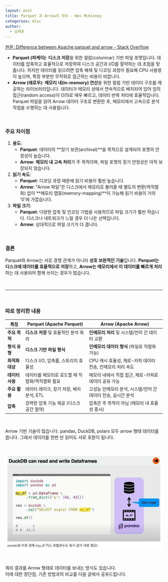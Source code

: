 ```yaml
---
layout: post
title: Parquet 과 Arrow의 차이 - Wes McKinney
categories: misc
author:
  - 심재훈
---
```


[원문: Difference between Apache parquet and arrow - Stack Overflow](https://stackoverflow.com/questions/56472727/difference-between-apache-parquet-and-arrow)

* **Parquet (파케이)**: **디스크 저장**을 위한 컬럼(columnar) 기반 파일 포맷입니다. 데이터를 압축하고 효율적으로 저장하여 디스크 공간과 I/O를 절약하는 데 초점을 맞춥니다. 하지만 데이터를 읽으려면 압축 해제 및 디코딩 과정이 필요해 CPU 사용량이 높으며, 특정 부분만 무작위로 접근하는 비용이 비쌉니다.
* **Arrow (애로우)**: **메모리 내(in-memory) 연산**을 위한 컬럼 기반 데이터 구조를 제공하는 라이브러리입니다. 데이터가 메모리 상에서 연속적으로 배치되어 있어 임의 접근(random access)이 O(1)로 매우 빠르고, 데이터 반복 처리에 효율적입니다. Parquet 파일을 읽어 Arrow 데이터 구조로 변환한 후, 메모리에서 고속으로 분석 작업을 수행하는 데 사용됩니다.

<br>

### 주요 차이점

1. **용도**:
    * **Parquet**: 데이터의 \*\*장기 보관(archival)\*\*을 목적으로 설계되어 포맷의 안정성이 높습니다.
    * **Arrow**: **메모리 내 고속 처리**가 주 목적이며, 파일 포맷의 장기 안정성은 아직 보장되지 않습니다.
2. **읽기 속도**:
    * **Parquet**: 디코딩 과정 때문에 읽기 비용이 훨씬 높습니다.
    * **Arrow**: "Arrow 파일"은 디스크에서 메모리로 불러올 때 별도의 변환(역직렬화) 없이 \*\*메모리 맵핑(memory-mapping)\*\*이 가능해 읽기 비용이 거의 '0'에 가깝습니다.
3. **파일 크기**:
    * **Parquet**: 다양한 압축 및 인코딩 기법을 사용하므로 파일 크기가 훨씬 작습니다. 디스크나 네트워크가 느릴 경우 더 나은 선택입니다.
    * **Arrow**: 상대적으로 파일 크기가 더 큽니다.

<br>

### 결론

Parquet와 Arrow는 서로 경쟁 관계가 아니라 **상호 보완적인 기술**입니다. **Parquet는 디스크에 데이터를 효율적으로 저장**하고, **Arrow는 메모리에서 이 데이터를 빠르게 처리**하는 데 사용되어 함께 쓰이는 경우가 많습니다.

<br>

* * *

<br>

### 따로 정리한 내용

| 특징 | Parquet (Apache Parquet) | Arrow (Apache Arrow) |
| --- | ------------------------ | -------------------- |
| **주요 목적** | **디스크 저장** 및 효율적인 분석 쿼리 | **인메모리 처리** 및 시스템/언어 간 데이터 교환 |
| **형식 유형** | **디스크 기반 파일 형식** | **인메모리 데이터 형식** (파일로 직렬화 가능) |
| **최적화 대상** | 디스크 I/O, 압축률, 스토리지 효율성 | CPU 캐시 효율성, 제로-카피 데이터 전송, 인메모리 처리 속도 |
| **데이터 사용** | 데이터를 메모리로 로드할 때 직렬화/역직렬화 필요 | 메모리 내에서 직접 접근, 제로-카피로 데이터 공유 가능 |
| **주요 활용** | 데이터 레이크, 장기 저장, 배치 분석, ETL | 고성능 인메모리 분석, 시스템/언어 간 데이터 전송, 실시간 분석 |
| **압축** | 강력한 압축 기능 제공 (디스크 공간 절약) | 압축은 주 목적이 아님 (메모리 내 효율성 중시) |

<br>

Arrow 기반 기술이 많습니다. pandas, DuckDB, polars 모두 arrow 형태 데이터를 씁니다. 그래서 데이터를 한번 만 읽어도 서로 호환이 됩니다. 

<br>

![](/media/ducdkb_df_load.jpg)

<br>

쿼리 결과를 Arrow 형태로 데이터를 보내는 방식도 있습니다.  
이에 대한 장단점, 기존 방법과의 비교를 다음 글에서 공유드립니다.

<br>
